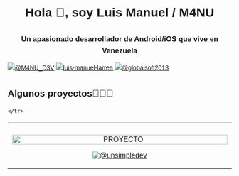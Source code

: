 <!DOCTYPE html>
<html lang="es">
<head>
  <meta charset="UTF-8">
  <meta name="viewport" content="width=device-width, initial-scale=1.0">
  <style>
    /* Agregar estilos CSS según sea necesario */
    body {
      font-family: 'Arial', sans-serif;
      margin: 20px;
      line-height: 1.6;
    }

    #proyectos {
      width: 100%;
      max-width: 1200px;
      margin: 20px auto;
    }

    table {
      width: 100%;
    }

    td {
      width: 25%;
      box-sizing: border-box;
      padding: 10px;
    }

    img {
      max-width: 100%;
      height: auto;
    }

    h1, h2, h3, p {
      margin-bottom: 10px;
    }
  </style>
</head>
<body>

<h1 align="center">Hola 👋, soy Luis Manuel / M4NU</h1>
<h3 align="center">Un apasionado desarrollador de Android/iOS que vive en Venezuela</h3>

<p align="left">
  <a href="https://www.youtube.com/@M4NU_D3V" target="blank">
    <img align="center" src="https://img.shields.io/badge/YouTube-FF0000?style=for-the-badge&logo=youtube&logoColor=white" alt="@M4NU_D3V" />
  </a>
  <a href="https://linkedin.com/in/luis-manuel-larrea" target="blank">
    <img align="center" src="https://img.shields.io/badge/LinkedIn-0077B5?style=for-the-badge&logo=linkedin&logoColor=white" alt="luis-manuel-larrea"/>
  </a>
  <a href="mailto:globalsoft2013@gmail.com" target="blank">
    <img align="center" src="https://img.shields.io/badge/Gmail-D14836?style=for-the-badge&logo=gmail&logoColor=white" alt="@globalsoft2013" />
  </a>
</p>

<!-- ... (Otras secciones) ... -->

<div id="proyectos">
  <h2>Algunos proyectos👨🏻‍💻</h2>

  <table>
    <tr>
      <td>
        <p align="center">
          <a href="https://youtu.be/rISmdhlhOPM" title="Go to Source">
            <img align="center" width=100% src="https://m4nu-dev.github.io/my-portfolio/assets/portfolio/desktop/fmt_saas.png" alt="PROYECTO" />
          </a>
        </p>
        <p align="center">
          <a href="https://m4nu-dev.github.io/my-portfolio/" target="_blank">
            <img align="center" src="https://img.shields.io/badge/GitHub-100000?style=for-the-badge&logo=github&logoColor=white" alt="@unsimpledev" />
          </a>
        </p>
      </td>
      <!-- Repite este bloque para cada proyecto -->

    </tr>
  </table>
</div>

<!-- ... (Otras secciones) ... -->

</body>
</html>

